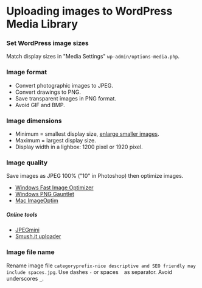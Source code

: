 # Uploading images to WordPress Media Library

### Set WordPress image sizes

Match display sizes in "Media Settings" `wp-admin/options-media.php`.

### Image format

- Convert photographic images to JPEG.
- Convert drawings to PNG.
- Save transparent images in PNG format.
- Avoid GIF and BMP.

### Image dimensions

- Minimum = smallest display size, [enlarge smaller images](https://github.com/szepeviktor/debian-server-tools/tree/master/image#enlarging).
- Maximum = largest display size.
- Display width in a lighbox: 1200 pixel or 1920 pixel.

### Image quality

Save images as JPEG 100% ("10" in Photoshop) then optimize images.

- [Windows Fast Image Optimizer](http://css-ig.net/fast-image-optimizer)
- [Windows PNG Gauntlet](http://pnggauntlet.com/)
- [Mac ImageOptim](https://imageoptim.com/)

##### Online tools

- [JPEGmini](http://www.jpegmini.com/)
- [Smush.it uploader](http://www.imgopt.com/)

### Image file name

Rename image file `categoryprefix-nice descriptive and SEO friendly may include spaces.jpg`.
Use dashes `-` or spaces ` ` as separator.
Avoid underscores `_`.
